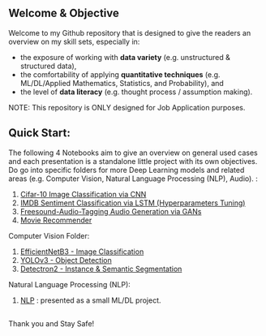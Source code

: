 ## Welcome & Objective

Welcome to my Github repository that is designed to give the readers an overview on my skill sets, especially in: 

- the exposure of working with **data variety** (e.g. unstructured & structured data), 
- the comfortability of applying **quantitative techniques** (e.g. ML/DL/Applied Mathematics, Statistics, and Probability), and 
- the level of **data literacy** (e.g. thought process / assumption making).

NOTE: This repository is ONLY designed for Job Application purposes.

## Quick Start:

The following 4 Notebooks aim to give an overview on general used cases and each presentation is a standalone little project with its own objectives. Do go into specific folders for more Deep Learning models and related areas (e.g. Computer Vision, Natural Language Processing (NLP), Audio). :

1. [Cifar-10 Image Classification via CNN](https://github.com/kplai2020/application/blob/main/image_cnn/image_cnn.ipynb)
2. [IMDB Sentiment Classification via LSTM (Hyperparameters Tuning)](https://github.com/kplai2020/application/blob/main/nlp_lstm.ipynb)
3. [Freesound-Audio-Tagging Audio Generation via GANs](https://github.com/kplai2020/application/blob/main/audio_gan/audio_gan.ipynb)
4. [Movie Recommender](https://github.com/kplai2020/application/blob/main/recommendation_system.ipynb)

Computer Vision Folder:
1. [EfficientNetB3 - Image Classification](https://github.com/kplai2020/application/blob/main/Computer%20Vision/Image_Classification_EfficientNetB3.ipynb)
2. [YOLOv3 - Object Detection](https://github.com/kplai2020/application/blob/main/Computer%20Vision/Object_Detection_YOLOv3.ipynb)
3. [Detectron2 - Instance & Semantic Segmentation](https://github.com/kplai2020/application/blob/main/Computer%20Vision/Instance_Semantic_Segmentation_Detectron2.ipynb)

Natural Language Processing (NLP):
1. [NLP](https://github.com/kplai2020/application/tree/main/NLP) : presented as a small ML/DL project.



##
Thank you and Stay Safe!
